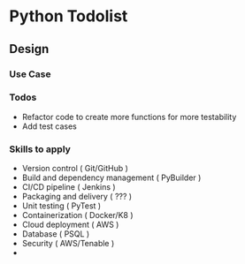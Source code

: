 # Python Todolist 

## Design

### Use Case

### Todos
- Refactor code to create more functions for more testability
- Add test cases


### Skills to apply
- Version control ( Git/GitHub )
- Build and dependency management ( PyBuilder )
- CI/CD pipeline ( Jenkins )
- Packaging and delivery ( ??? )
- Unit testing ( PyTest )
- Containerization ( Docker/K8 )
- Cloud deployment ( AWS )
- Database ( PSQL )
- Security ( AWS/Tenable )
- 